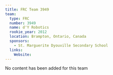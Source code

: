 ```yaml
---
title: FRC Team 3949
team:
  type: FRC
  number: 3949
  name: d'Y Robotics
  rookie_year: 2012
  location: Brampton, Ontario, Canada
  sponsors:
    - St. Marguerite Dyouville Secondary School
  links:
    Website: 
---
```

No content has been added for this team